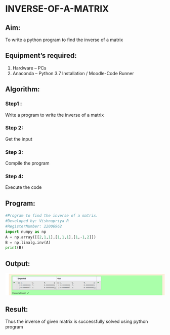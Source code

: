 # INVERSE-OF-A-MATRIX
## Aim:
To write a python program to find the inverse of a matrix
## Equipment’s required:
1. 	Hardware – PCs
2. 	Anaconda – Python 3.7 Installation / Moodle-Code Runner
## Algorithm:
### Step1 : 
Write a program to write the inverse of a matrix
### Step 2: 
Get the input
### Step 3: 
Compile the program
### Step 4: 
Execute the code

## Program:
```python
#Program to find the inverse of a matrix.
#Developed by: Vishnupriya R
#RegisterNumber: 22006962
import numpy as np
A = np.array([[2,1,1],[1,1,1],[1,-1,2]])
B = np.linalg.inv(A)
print(B)
```


## Output:
![](inverse.png)
## Result:
Thus the inverse of given matrix is successfully solved using python program

